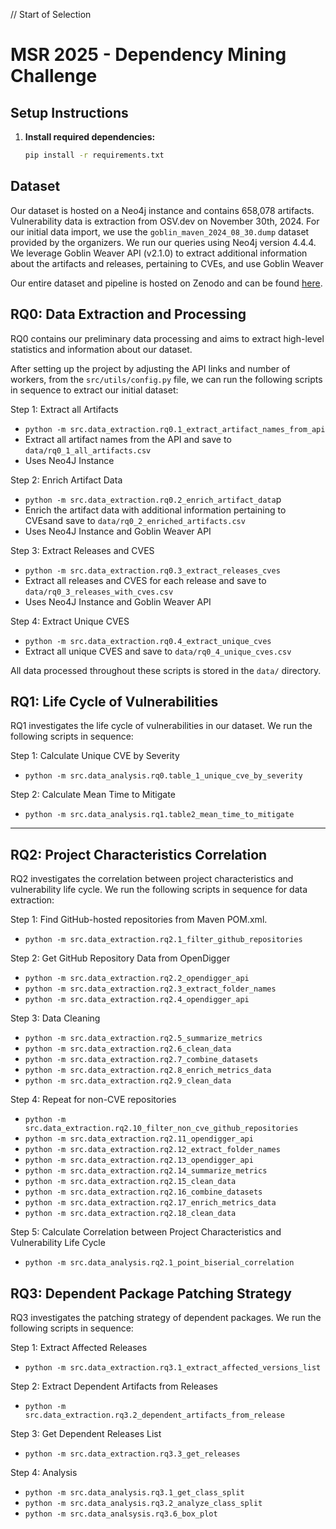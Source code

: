  // Start of Selection
# MSR 2025 - Dependency Mining Challenge

## Setup Instructions

1. **Install required dependencies:**

    ```bash
    pip install -r requirements.txt
    ```

## Dataset
Our dataset is hosted on a Neo4j instance and contains 658,078 artifacts. Vulnerability data is extraction from OSV.dev on November 30th, 2024. For our initial data import, we use the `goblin_maven_2024_08_30.dump` dataset provided by the organizers. We run our queries using Neo4j version 4.4.4. We leverage Goblin Weaver API (v2.1.0) to extract additional information about the artifacts and releases, pertaining to CVEs, and use Goblin Weaver 

Our entire dataset and pipeline is hosted on Zenodo and can be found [here]().

## RQ0: Data Extraction and Processing
RQ0 contains our preliminary data processing and aims to extract high-level statistics and information about our dataset.

After setting up the project by adjusting the API links and number of workers, from the `src/utils/config.py` file, we can run the following scripts in sequence to extract our initial dataset:

Step 1: Extract all Artifacts
* `python -m src.data_extraction.rq0.1_extract_artifact_names_from_api`
* Extract all artifact names from the API and save to `data/rq0_1_all_artifacts.csv`
* Uses Neo4J Instance

Step 2: Enrich Artifact Data
* `python -m src.data_extraction.rq0.2_enrich_artifact_data`p
* Enrich the artifact data with additional information pertaining to CVEsand save to `data/rq0_2_enriched_artifacts.csv`
* Uses Neo4J Instance and Goblin Weaver API

Step 3: Extract Releases and CVES
* `python -m src.data_extraction.rq0.3_extract_releases_cves`
* Extract all releases and CVES for each release and save to `data/rq0_3_releases_with_cves.csv`
* Uses Neo4J Instance and Goblin Weaver API

Step 4: Extract Unique CVES
* `python -m src.data_extraction.rq0.4_extract_unique_cves`
* Extract all unique CVES and save to `data/rq0_4_unique_cves.csv`

All data processed throughout these scripts is stored in the `data/` directory.

## RQ1: Life Cycle of Vulnerabilities

RQ1 investigates the life cycle of vulnerabilities in our dataset. We run the following scripts in sequence:

Step 1: Calculate Unique CVE by Severity
* `python -m src.data_analysis.rq0.table_1_unique_cve_by_severity`

Step 2: Calculate Mean Time to Mitigate
* `python -m src.data_analysis.rq1.table2_mean_time_to_mitigate`

****

## RQ2: Project Characteristics Correlation

RQ2 investigates the correlation between project characteristics and vulnerability life cycle. We run the following scripts in sequence for data extraction:

Step 1: Find GitHub-hosted repositories from Maven POM.xml.
* `python -m src.data_extraction.rq2.1_filter_github_repositories`

Step 2: Get GitHub Repository Data from OpenDigger
* `python -m src.data_extraction.rq2.2_opendigger_api`
* `python -m src.data_extraction.rq2.3_extract_folder_names`
* `python -m src.data_extraction.rq2.4_opendigger_api`

Step 3: Data Cleaning
* `python -m src.data_extraction.rq2.5_summarize_metrics`
* `python -m src.data_extraction.rq2.6_clean_data`
* `python -m src.data_extraction.rq2.7_combine_datasets`
* `python -m src.data_extraction.rq2.8_enrich_metrics_data`
* `python -m src.data_extraction.rq2.9_clean_data`

Step 4: Repeat for non-CVE repositories
* `python -m src.data_extraction.rq2.10_filter_non_cve_github_repositories`
* `python -m src.data_extraction.rq2.11_opendigger_api`
* `python -m src.data_extraction.rq2.12_extract_folder_names`
* `python -m src.data_extraction.rq2.13_opendigger_api`
* `python -m src.data_extraction.rq2.14_summarize_metrics`
* `python -m src.data_extraction.rq2.15_clean_data`
* `python -m src.data_extraction.rq2.16_combine_datasets`
* `python -m src.data_extraction.rq2.17_enrich_metrics_data`
* `python -m src.data_extraction.rq2.18_clean_data`

Step 5: Calculate Correlation between Project Characteristics and Vulnerability Life Cycle
* `python -m src.data_analysis.rq2.1_point_biserial_correlation`

## RQ3: Dependent Package Patching Strategy

RQ3 investigates the patching strategy of dependent packages. We run the following scripts in sequence:

Step 1: Extract Affected Releases
* `python -m src.data_extraction.rq3.1_extract_affected_versions_list`

Step 2: Extract Dependent Artifacts from Releases
* `python -m src.data_extraction.rq3.2_dependent_artifacts_from_release`

Step 3: Get Dependent Releases List
* `python -m src.data_extraction.rq3.3_get_releases`

Step 4: Analysis
* `python -m src.data_analysis.rq3.1_get_class_split`
* `python -m src.data_analysis.rq3.2_analyze_class_split`
* `python -m src.data_analsysis.rq3.6_box_plot`